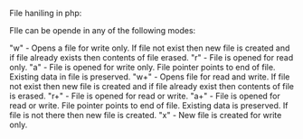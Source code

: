 File haniling in php:

FIle can be opende in any of the following modes:

"w" - Opens a file for write only. If file not exist then new file is created and if file already exists then contents of file erased. 
"r" - File is opened for read only. 
"a" - File is opened for write only. File pointer points to end of file. Existing data in file is preserved. 
"w+" - Opens file for read and write. If file not exist then new file is created and if file already exist then contents of file is erased. 
"r+" - File is opened for read or write. 
"a+" - File is opened for read or write. File pointer points to end of file. Existing data is preserved. If file is not there then new file is created.
"x" - New file is created for write only.
